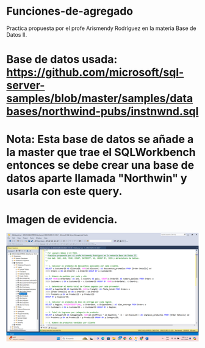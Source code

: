 # Funciones-de-agregado
Practica propuesta por el profe Arismendy Rodríguez en la materia Base de Datos II.

# Base de datos usada: https://github.com/microsoft/sql-server-samples/blob/master/samples/databases/northwind-pubs/instnwnd.sql

# Nota: Esta base de datos se añade a la master que trae el SQLWorkbench entonces se debe crear una base de datos aparte llamada "Northwin" y usarla con este query.

# Imagen de evidencia.
![](https://github.com/leandrogomezf6/Funciones-de-agregado/blob/main/Captura%20de%20pantalla.png)
